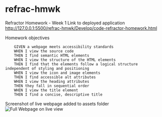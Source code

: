 # refrac-hmwk
Refractor Homework - Week 1
Link to deployed application
        http://127.0.0.1:5500/refrac-hmwk/Develop/code-refractor-homework.html

Homework objectives 

        GIVEN a webpage meets accessibility standards
        WHEN I view the source code
        THEN I find semantic HTML elements
        WHEN I view the structure of the HTML elements
        THEN I find that the elements follow a logical structure independent of styling and positioning
        WHEN I view the icon and image elements
        THEN I find accessible alt attributes
        WHEN I view the heading attributes
        THEN they fall in sequential order
        WHEN I view the title element
        THEN I find a concise, descriptive title
        
        

Screenshot of live webpage added to assets folder
        ![Full Webpage on live view](https://github.com/brittnc/refrac-hmwk/blob/main/Assets/127.0.0.1_5500_refrac-hmwk_Develop_code-refractor-homework.html.png)
              
        
